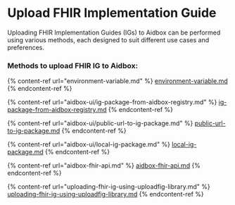 # Upload FHIR Implementation Guide

Uploading FHIR Implementation Guides (IGs) to Aidbox can be performed using various methods, each designed to suit different use cases and preferences.

### Methods to upload FHIR IG to Aidbox: 

{% content-ref url="environment-variable.md" %}
[environment-variable.md](environment-variable.md)
{% endcontent-ref %}

{% content-ref url="aidbox-ui/ig-package-from-aidbox-registry.md" %}
[ig-package-from-aidbox-registry.md](aidbox-ui/ig-package-from-aidbox-registry.md)
{% endcontent-ref %}

{% content-ref url="aidbox-ui/public-url-to-ig-package.md" %}
[public-url-to-ig-package.md](aidbox-ui/public-url-to-ig-package.md)
{% endcontent-ref %}

{% content-ref url="aidbox-ui/local-ig-package.md" %}
[local-ig-package.md](aidbox-ui/local-ig-package.md)
{% endcontent-ref %}

{% content-ref url="aidbox-fhir-api.md" %}
[aidbox-fhir-api.md](aidbox-fhir-api.md)
{% endcontent-ref %}

{% content-ref url="uploading-fhir-ig-using-uploadfig-library.md" %}
[uploading-fhir-ig-using-uploadfig-library.md](uploading-fhir-ig-using-uploadfig-library.md)
{% endcontent-ref %}
